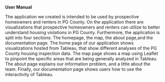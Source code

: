 <b>User Manual</b>

The application we created is intended to be used by prospective homeowners and renters in PG County. On the application there are visualizations that prospective homeowners and renters can utilize to better understand housing violations in PG County. Furthermore, the application is split into four sections: The homepage, the map, the about page,and the documentation page. The home page of our application shows visualizations hosted from Tableau, that show different analyses of the PG County housing inspection data. The map page shows a map using Leaflet to pinpoint the specific areas that are being generally analyzed in Tableau. The about page explains our information problem, and a little about the team. Finally, our documentation page shows users how to use the interactivity of Tableau.
